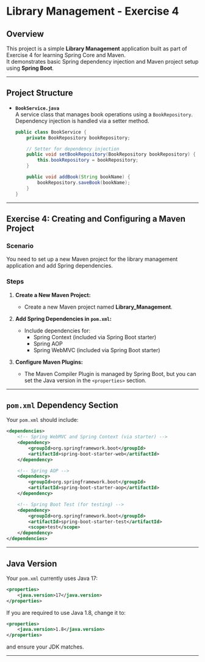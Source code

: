# Library Management - Exercise 4

## Overview

This project is a simple **Library Management** application built as part of Exercise 4 for learning Spring Core and Maven.  
It demonstrates basic Spring dependency injection and Maven project setup using **Spring Boot**.

---

## Project Structure

- **`BookService.java`**  
  A service class that manages book operations using a `BookRepository`.  
  Dependency injection is handled via a setter method.

  ```java
  public class BookService {
      private BookRepository bookRepository;

      // Setter for dependency injection
      public void setBookRepository(BookRepository bookRepository) {
          this.bookRepository = bookRepository;
      }

      public void addBook(String bookName) {
          bookRepository.saveBook(bookName);
      }
  }
  ```

---

## Exercise 4: Creating and Configuring a Maven Project

### Scenario

You need to set up a new Maven project for the library management application and add Spring dependencies.

### Steps

1. **Create a New Maven Project:**
   - Create a new Maven project named **Library_Management**.

2. **Add Spring Dependencies in `pom.xml`:**
   - Include dependencies for:
     - Spring Context (included via Spring Boot starter)
     - Spring AOP
     - Spring WebMVC (included via Spring Boot starter)

3. **Configure Maven Plugins:**
   - The Maven Compiler Plugin is managed by Spring Boot, but you can set the Java version in the `<properties>` section.

---

## `pom.xml` Dependency Section

Your `pom.xml` should include:

```xml
<dependencies>
    <!-- Spring WebMVC and Spring Context (via starter) -->
    <dependency>
        <groupId>org.springframework.boot</groupId>
        <artifactId>spring-boot-starter-web</artifactId>
    </dependency>

    <!-- Spring AOP -->
    <dependency>
        <groupId>org.springframework.boot</groupId>
        <artifactId>spring-boot-starter-aop</artifactId>
    </dependency>

    <!-- Spring Boot Test (for testing) -->
    <dependency>
        <groupId>org.springframework.boot</groupId>
        <artifactId>spring-boot-starter-test</artifactId>
        <scope>test</scope>
    </dependency>
</dependencies>
```

---

## Java Version

Your `pom.xml` currently uses Java 17:
```xml
<properties>
    <java.version>17</java.version>
</properties>
```
If you are required to use Java 1.8, change it to:
```xml
<properties>
    <java.version>1.8</java.version>
</properties>
```
and ensure your JDK matches.

---


